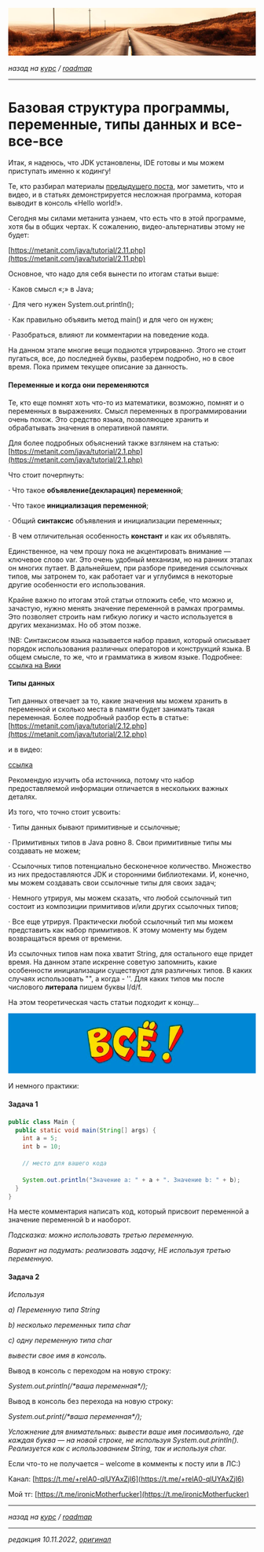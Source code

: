 ![](../../common_files/header.png)

*назад на [курс](../../course.md) / [roadmap](../../roadmap.md)*

***

   

Базовая структура программы, переменные, типы данных и все-все-все
==================================================================

Итак, я надеюсь, что JDK установлены, IDE готовы и мы можем приступать именно к кодингу!

Те, кто разбирал материалы [предыдущего поста](/Nastrojka-okruzheniya-11-09-2), мог заметить, что и видео, и в статьях демонстрируется несложная программа, которая выводит в консоль «Hello world!».

Сегодня мы силами метанита узнаем, что есть что в этой программе, хотя бы в общих чертах. К сожалению, видео-альтернативы этому не будет:

[https://metanit.com/java/tutorial/2.11.php](https://metanit.com/java/tutorial/2.11.php)

Основное, что надо для себя вынести по итогам статьи выше:

· Каков смысл «;» в Java;

· Для чего нужен System.out.println();

· Как правильно объявить метод main() и для чего он нужен;

· Разобраться, влияют ли комментарии на поведение кода.

На данном этапе многие вещи подаются утрированно. Этого не стоит пугаться, все, до последней буквы, разберем подробно, но в свое время. Пока примем текущее описание за данность.

  

#### Переменные и когда они переменяются

Те, кто еще помнят хоть что-то из математики, возможно, помнят и о переменных в выражениях. Смысл переменных в программировании очень похож. Это средство языка, позволяющее хранить и обрабатывать значения в оперативной памяти.

Для более подробных объяснений также взглянем на статью: [https://metanit.com/java/tutorial/2.1.php](https://metanit.com/java/tutorial/2.1.php)

Что стоит почерпнуть:

· Что такое **объявление(декларация) переменной**;

· Что такое **инициализация переменной**;

· Общий **синтаксис** объявления и инициализации переменных;

· В чем отличительная особенность **констант** и как их объявлять.

Единственное, на чем прошу пока не акцентировать внимание — ключевое слово var. Это очень удобный механизм, но на ранних этапах он многих путает. В дальнейшем, при разборе приведения ссылочных типов, мы затронем то, как работает var и углубимся в некоторые другие особенности его использования.

Крайне важно по итогам этой статьи отложить себе, что можно и, зачастую, нужно менять значение переменной в рамках программы. Это позволяет строить нам гибкую логику и часто используется в других механизмах. Но об этом позже.

!NB: Синтаксисом языка называется набор правил, который описывает порядок использования различных операторов и конструкций языка. В общем смысле, то же, что и грамматика в живом языке. Подробнее: [ссылка на Вики](https://ru.wikipedia.org/wiki/%D0%A1%D0%B8%D0%BD%D1%82%D0%B0%D0%BA%D1%81%D0%B8%D1%81_(%D0%BF%D1%80%D0%BE%D0%B3%D1%80%D0%B0%D0%BC%D0%BC%D0%B8%D1%80%D0%BE%D0%B2%D0%B0%D0%BD%D0%B8%D0%B5))

  

#### Типы данных

Тип данных отвечает за то, какие значения мы можем хранить в переменной и сколько места в памяти будет занимать такая переменная. Более подробный разбор есть в статье: [https://metanit.com/java/tutorial/2.12.php](https://metanit.com/java/tutorial/2.12.php)

и в видео:

[ссылка](https://www.youtube.com/watch?v=S1GVLezqYoE)

Рекомендую изучить оба источника, потому что набор предоставляемой информации отличается в нескольких важных деталях.

Из того, что точно стоит усвоить:

· Типы данных бывают примитивные и ссылочные;

· Примитивных типов в Java ровно 8. Свои примитивные типы мы создавать не можем;

· Ссылочных типов потенциально бесконечное количество. Множество из них предоставляются JDK и сторонними библиотеками. И, конечно, мы можем создавать свои ссылочные типы для своих задач;

· Немного утрируя, мы можем сказать, что любой ссылочный тип состоит из композиции примитивов и/или других ссылочных типов;

· Все еще утрируя. Практически любой ссылочный тип мы можем представить как набор примитивов. К этому моменту мы будем возвращаться время от времени.

Из ссылочных типов нам пока хватит String, для остального еще придет время. На данном этапе искренне советую запомнить, какие особенности инициализации существуют для различных типов. В каких случаях использовать "", а когда - ''. Для каких типов мы после числового **литерала** пишем буквы l/d/f.

  

На этом теоретическая часть статьи подходит к концу...

![](../../common_files/footer.png)

  

И немного практики:

  

#### Задача 1

```java
public class Main {
  public static void main(String[] args) {
    int a = 5;
    int b = 10;

    // место для вашего кода

    System.out.println("Значение а: " + a + ". Значение b: " + b);
  }
}
```

На месте комментария написать код, который присвоит переменной a значение переменной b и наоборот.

_Подсказка: можно использовать третью переменную._

_Вариант на подумать: реализовать задачу, НЕ используя третью переменную._

  

#### Задача 2

_Используя_

_a) Переменную типа String_

_b) несколько переменных типа char_

_c) одну переменную типа char_

_вывести свое имя в консоль._

Вывод в консоль с переходом на новую строку:

_System.out.println(/\*ваша переменная\*/);_

Вывод в консоль без перехода на новую строку:

_System.out.print(/\*ваша переменная\*/);_

  

_Усложнение для внимательных: вывести ваше имя посимвольно, где каждая буква — на новой строке, не используя System.out.println(). Реализуется как с использованием String, так и используя char._

  

Если что-то не получается – welcome в комменты к посту или в ЛС:)

Канал: [https://t.me/+relA0-qlUYAxZjI6](https://t.me/+relA0-qlUYAxZjI6)

Мой тг: [https://t.me/ironicMotherfucker](https://t.me/ironicMotherfucker)

***

*назад на [курс](../../course.md) / [roadmap](../../roadmap.md)*

***

_редакция 10.11.2022_, [_оригинал_](https://telegra.ph/Bazovaya-struktura-programmy-peremennye-tipy-dannyh-i-vse-vse-vse-11-10)